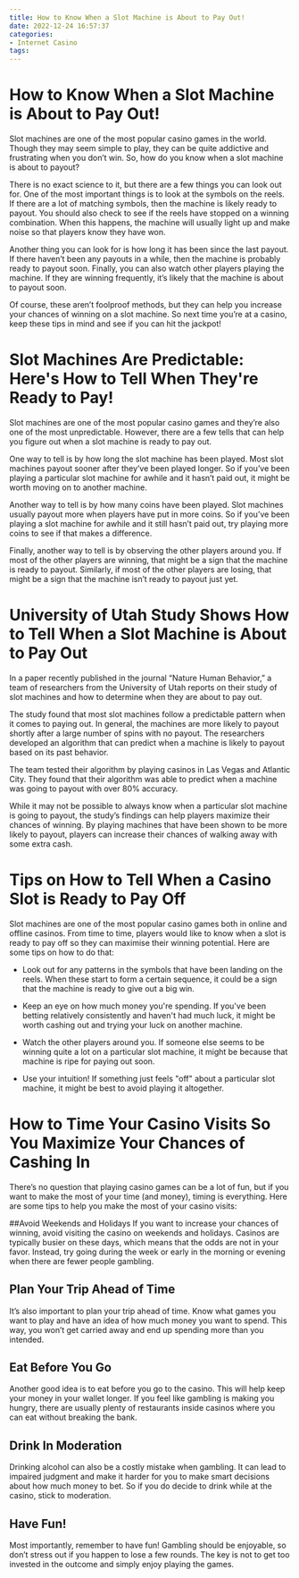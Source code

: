 ```yaml
---
title: How to Know When a Slot Machine is About to Pay Out!
date: 2022-12-24 16:57:37
categories:
- Internet Casino
tags:
---
```



#  How to Know When a Slot Machine is About to Pay Out!

 Slot machines are one of the most popular casino games in the world. Though they may seem simple to play, they can be quite addictive and frustrating when you don’t win. So, how do you know when a slot machine is about to payout?

There is no exact science to it, but there are a few things you can look out for. One of the most important things is to look at the symbols on the reels. If there are a lot of matching symbols, then the machine is likely ready to payout. You should also check to see if the reels have stopped on a winning combination. When this happens, the machine will usually light up and make noise so that players know they have won.

Another thing you can look for is how long it has been since the last payout. If there haven’t been any payouts in a while, then the machine is probably ready to payout soon. Finally, you can also watch other players playing the machine. If they are winning frequently, it’s likely that the machine is about to payout soon.

Of course, these aren’t foolproof methods, but they can help you increase your chances of winning on a slot machine. So next time you’re at a casino, keep these tips in mind and see if you can hit the jackpot!

#  Slot Machines Are Predictable: Here's How to Tell When They're Ready to Pay!

Slot machines are one of the most popular casino games and they’re also one of the most unpredictable. However, there are a few tells that can help you figure out when a slot machine is ready to pay out.

One way to tell is by how long the slot machine has been played. Most slot machines payout sooner after they’ve been played longer. So if you’ve been playing a particular slot machine for awhile and it hasn’t paid out, it might be worth moving on to another machine.

Another way to tell is by how many coins have been played. Slot machines usually payout more when players have put in more coins. So if you’ve been playing a slot machine for awhile and it still hasn’t paid out, try playing more coins to see if that makes a difference.

Finally, another way to tell is by observing the other players around you. If most of the other players are winning, that might be a sign that the machine is ready to payout. Similarly, if most of the other players are losing, that might be a sign that the machine isn’t ready to payout just yet.

#  University of Utah Study Shows How to Tell When a Slot Machine is About to Pay Out 

In a paper recently published in the journal “Nature Human Behavior,” a team of researchers from the University of Utah reports on their study of slot machines and how to determine when they are about to pay out. 

The study found that most slot machines follow a predictable pattern when it comes to paying out. In general, the machines are more likely to payout shortly after a large number of spins with no payout. The researchers developed an algorithm that can predict when a machine is likely to payout based on its past behavior. 

The team tested their algorithm by playing casinos in Las Vegas and Atlantic City. They found that their algorithm was able to predict when a machine was going to payout with over 80% accuracy. 

While it may not be possible to always know when a particular slot machine is going to payout, the study’s findings can help players maximize their chances of winning. By playing machines that have been shown to be more likely to payout, players can increase their chances of walking away with some extra cash.

#  Tips on How to Tell When a Casino Slot is Ready to Pay Off 

Slot machines are one of the most popular casino games both in online and offline casinos. From time to time, players would like to know when a slot is ready to pay off so they can maximise their winning potential. Here are some tips on how to do that:

- Look out for any patterns in the symbols that have been landing on the reels. When these start to form a certain sequence, it could be a sign that the machine is ready to give out a big win.

- Keep an eye on how much money you're spending. If you've been betting relatively consistently and haven't had much luck, it might be worth cashing out and trying your luck on another machine.

- Watch the other players around you. If someone else seems to be winning quite a lot on a particular slot machine, it might be because that machine is ripe for paying out soon.

- Use your intuition! If something just feels "off" about a particular slot machine, it might be best to avoid playing it altogether.

#  How to Time Your Casino Visits So You Maximize Your Chances of Cashing In

There’s no question that playing casino games can be a lot of fun, but if you want to make the most of your time (and money), timing is everything. Here are some tips to help you make the most of your casino visits:

 ##Avoid Weekends and Holidays
If you want to increase your chances of winning, avoid visiting the casino on weekends and holidays. Casinos are typically busier on these days, which means that the odds are not in your favor. Instead, try going during the week or early in the morning or evening when there are fewer people gambling.

## Plan Your Trip Ahead of Time
It’s also important to plan your trip ahead of time. Know what games you want to play and have an idea of how much money you want to spend. This way, you won’t get carried away and end up spending more than you intended.

## Eat Before You Go
Another good idea is to eat before you go to the casino. This will help keep your money in your wallet longer. If you feel like gambling is making you hungry, there are usually plenty of restaurants inside casinos where you can eat without breaking the bank.

## Drink In Moderation
Drinking alcohol can also be a costly mistake when gambling. It can lead to impaired judgment and make it harder for you to make smart decisions about how much money to bet. So if you do decide to drink while at the casino, stick to moderation.

## Have Fun!
Most importantly, remember to have fun! Gambling should be enjoyable, so don’t stress out if you happen to lose a few rounds. The key is not to get too invested in the outcome and simply enjoy playing the games.